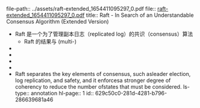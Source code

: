 file-path:: ../assets/raft-extended_1654411095297_0.pdf
file:: [raft-extended_1654411095297_0.pdf](../assets/raft-extended_1654411095297_0.pdf)
title:: Raft - In Search of an Understandable Consensus Algorithm (Extended Version)

- Raft 是一个为了管理副本日志（replicated log）的共识（consensus）算法
	- Raft 的结果与 (multi-)
-
-
-
-
- Raft separates the key elements of consensus, such asleader election, log replication, and safety, and it enforcesa stronger degree of coherency to reduce the number ofstates that must be considered.
  ls-type:: annotation
  hl-page:: 1
  id:: 629c50c0-281d-4281-b796-286639681a46